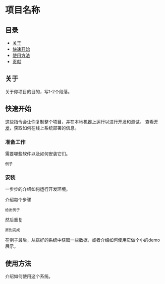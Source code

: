 # 项目名称

## 目录
+ [关于](#about)
+ [快速开始](#getting_started)
+ [使用方法](#usage)
+ [贡献](../CONTRIBUTING.md)

## 关于 <a name = "about"></a>
关于你项目的目的，写1-2个段落。

## 快速开始 <a name = "getting_started"></a>
这些指令会让你复制整个项目，并在本地机器上运行以进行开发和测试。
查看[开发](#deployment)，获取如何在线上系统部署的信息。

### 准备工作

需要哪些软件以及如何安装它们。

```
例子
```

### 安装

一步步的介绍如何运行开发环境。

介绍每个步骤

```
给出例子
```

然后重复

```
直到完成
```

在例子最后，从搭好的系统中获取一些数据，或者介绍如何使用它做个小的demo展示。

## 使用方法 <a name = "usage"></a>

介绍如何使用这个系统。
